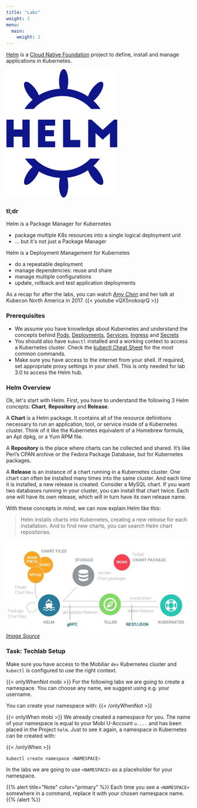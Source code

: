 ```yaml
---
title: "Labs"
weight: 2
menu:
  main:
    weight: 1
---
```


[Helm](https://github.com/helm/helm) is a [Cloud Native Foundation](https://www.cncf.io/) project to define, install and manage applications in Kubernetes.

![Helm Logo](helm-horizontal-color.png)

### tl;dr

Helm is a Package Manager for Kubernetes
* package multiple K8s resources into a single logical deployment unit
* ... but it's not just a Package Manager

Helm is a Deployment Management for Kubernetes
* do a repeatable deployment
* manage dependencies: reuse and share
* manage multiple configurations
* update, rollback and test application deployments

As a recap for after the labs, you can watch *[Amy Chen](https://twitter.com/TheAmyCode)* and her talk at Kubecon North America in 2017.
{{< youtube vQX5nokoqrQ >}}

### Prerequisites

* We assume you have knowledge about Kubernetes and understand the concepts behind [Pods](https://kubernetes.io/docs/concepts/workloads/pods/pod/), [Deployments](https://kubernetes.io/docs/concepts/workloads/controllers/deployment/), [Services](https://kubernetes.io/docs/concepts/services-networking/service/), [Ingress](https://kubernetes.io/docs/concepts/services-networking/ingress/) and [Secrets](https://kubernetes.io/docs/concepts/services-networking/service/)
* You should also have `kubectl` installed and a working context to access a Kubernetes cluster. Check the [kubectl Cheat Sheet](https://kubernetes.io/docs/reference/kubectl/cheatsheet/) for the most common commands.
* Make sure you have access to the internet from your shell. If required, set appropriate proxy settings in your shell. This is only needed for lab 3.0 to access the Helm hub.


### Helm Overview

Ok, let's start with Helm.
First, you have to understand the following 3 Helm concepts: **Chart**, **Repository** and **Release**.

A **Chart** is a Helm package. It contains all of the resource definitions necessary to run an application, tool, or service inside of a Kubernetes cluster. Think of it like the Kubernetes equivalent of a Homebrew formula, an Apt dpkg, or a Yum RPM file.

A **Repository** is the place where charts can be collected and shared. It’s like Perl’s CPAN archive or the Fedora Package Database, but for Kubernetes packages.

A **Release** is an instance of a chart running in a Kubernetes cluster. One chart can often be installed many times into the same cluster. And each time it is installed, a new release is created. Consider a MySQL chart. If you want two databases running in your cluster, you can install that chart twice. Each one will have its own release, which will in turn have its own release name.

With these concepts in mind, we can now explain Helm like this:

> Helm installs charts into Kubernetes, creating a new release for each installation. And to find new charts, you can search Helm chart repositories.

![Helm Architecture](architecture.png)
*[Image Source](https://www.slideshare.net/alexLM/helm-application-deployment-management-for-kubernetes)*

### Task: Techlab Setup

Make sure you have access to the Mobiliar `dev` Kubernetes cluster and `kubectl` is configured to use the right context.

{{< onlyWhenNot mobi >}}
For the following labs we are going to create a namespace. You can choose any name, we suggest using e.g. your username.

You can create your namespace with:
{{< /onlyWhenNot >}}

{{< onlyWhen mobi >}}
We already created a namespace for you. The name of your namespace is equal to your Mobi U-Account `u....` and has been placed in the Project `helm`.
Just to see it again, a namespace in Kubernetes can be created with:

{{< /onlyWhen >}}

```bash
kubectl create namespace <NAMESPACE>
```
In the labs we are going to use `<NAMESPACE>` as a placeholder for your namespace.

{{% alert title="Note" color="primary" %}}
Each time you see a `<NAMESPACE>` somewhere in a command, replace it with your chosen namespace name.
{{% /alert %}}
